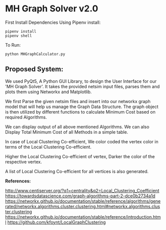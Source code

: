 # MH Graph Solver v2.0
First Install Dependencies Using Pipenv install:

    pipenv install
    pipenv shell 

 

To Run:

    python MHGraphCalculator.py


## Proposed System:
We used PyQt5, A Python GUI Library, to design the User Interface for our 'MH Graph Solver'. It takes the provided netsim input files, parses them and plots them using Networkx and Matplotlib.

We first Parse the given netsim files and insert into our networkx graph model that will help us manage the Graph Data Structure. The graph object is then utilized by different functions to calculate Minimum Cost based on required Algorithms.

We can display output of all above mentioned Algorithms. We can also Display Total Minimum Cost of all Methods in a simple table.

In case of Local Clustering Co-efficient, We color coded the vertex color in terms of the Local Clustering Co-efficient.

Higher the Local Clustering Co-efficient of vertex, Darker the color of the respective vertex.

A list of Local Clustering Co-efficient for all vertices is also generated.

**References:** 

http://www.centiserver.org/?q1=centrality&q2=Local_Clustering_Coefficient
https://towardsdatascience.com/graph-algorithms-part-2-dce0b2734a1d
https://networkx.github.io/documentation/stable/reference/algorithms/generated/networkx.algorithms.cluster.clustering.html#networkx.algorithms.cluster.clustering
https://networkx.github.io/documentation/stable/reference/introduction.html
https://github.com/kfoynt/LocalGraphClustering
